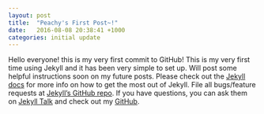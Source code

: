 ```yaml
---
layout: post
title:  "Peachy's First Post~!"
date:   2016-08-08 20:38:41 +1000
categories: initial update
---
```

Hello everyone! this is my very first commit to GitHub! This is my very first time using Jekyll and it has been very simple to set up. Will post some helpful instructions soon on my future posts. Please check out the [Jekyll docs][jekyll-docs] for more info on how to get the most out of Jekyll. File all bugs/feature requests at [Jekyll’s GitHub repo][jekyll-gh]. If you have questions, you can ask them on [Jekyll Talk][jekyll-talk] and check out my [GitHub][PeachysGithub].  

[jekyll-docs]: http://jekyllrb.com/docs/home
[jekyll-gh]:   https://github.com/jekyll/jekyll
[jekyll-talk]: https://talk.jekyllrb.com/
[PeachysGithub]: https://github.com/developerpeachy
